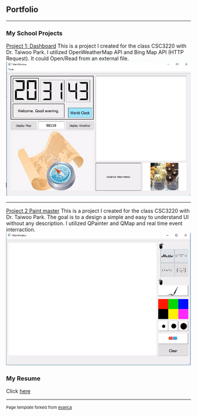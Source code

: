 ## Portfolio

---

### My School Projects 

[Project 1: Dashboard](/sample_page)
This is a project I created for the class CSC3220 with Dr. Taiwoo Park.
I utilized OpenWeatherMap API and Bing Map API (HTTP Request).
It could Open/Read from an external file.
<img src="images/Project 1.png?raw=true"/>

---

[Project 2 Paint master](/Page)
This is a project I created for the class CSC3220 with Dr. Taiwoo Park.
The goal is to a design a simple and easy to understand UI without any description.
I utilized QPainter and QMap and real time event interraction.
<img src="images/Project2.png?raw=true"/>


### My Resume
Click [here](/pdf/Resume.pdf)

---
<p style="font-size:11px">Page template forked from <a href="https://github.com/evanca/quick-portfolio">evanca</a></p>
<!-- Remove above link if you don't want to attibute -->
